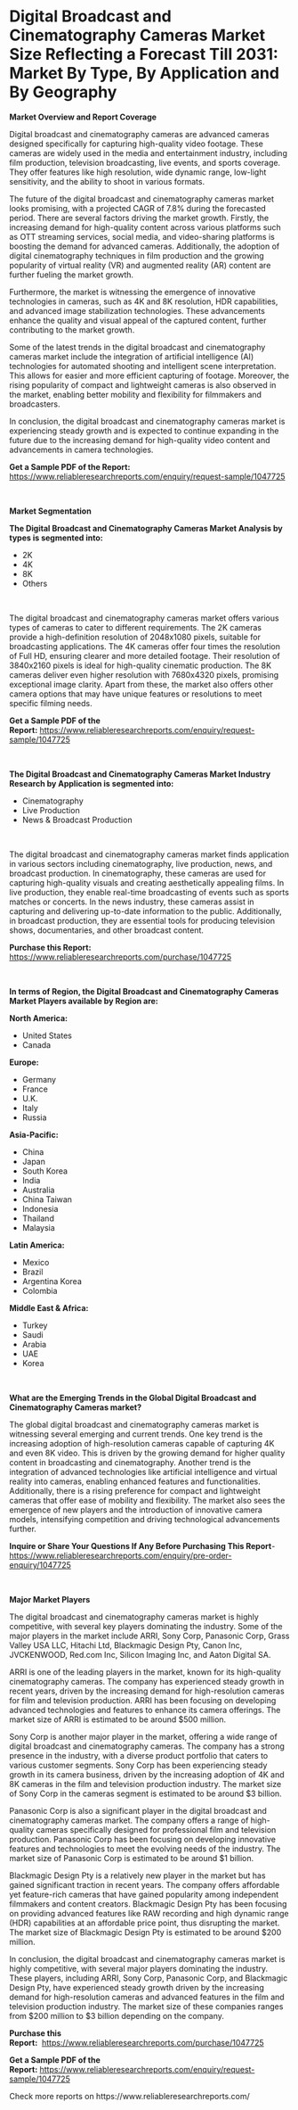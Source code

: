 <p><h1>Digital Broadcast and Cinematography Cameras Market Size Reflecting a Forecast Till 2031: Market By Type, By Application and By Geography</h1></p><p><strong>Market Overview and Report Coverage</strong></p>
<p><p>Digital broadcast and cinematography cameras are advanced cameras designed specifically for capturing high-quality video footage. These cameras are widely used in the media and entertainment industry, including film production, television broadcasting, live events, and sports coverage. They offer features like high resolution, wide dynamic range, low-light sensitivity, and the ability to shoot in various formats.</p><p>The future of the digital broadcast and cinematography cameras market looks promising, with a projected CAGR of 7.8% during the forecasted period. There are several factors driving the market growth. Firstly, the increasing demand for high-quality content across various platforms such as OTT streaming services, social media, and video-sharing platforms is boosting the demand for advanced cameras. Additionally, the adoption of digital cinematography techniques in film production and the growing popularity of virtual reality (VR) and augmented reality (AR) content are further fueling the market growth.</p><p>Furthermore, the market is witnessing the emergence of innovative technologies in cameras, such as 4K and 8K resolution, HDR capabilities, and advanced image stabilization technologies. These advancements enhance the quality and visual appeal of the captured content, further contributing to the market growth.</p><p>Some of the latest trends in the digital broadcast and cinematography cameras market include the integration of artificial intelligence (AI) technologies for automated shooting and intelligent scene interpretation. This allows for easier and more efficient capturing of footage. Moreover, the rising popularity of compact and lightweight cameras is also observed in the market, enabling better mobility and flexibility for filmmakers and broadcasters.</p><p>In conclusion, the digital broadcast and cinematography cameras market is experiencing steady growth and is expected to continue expanding in the future due to the increasing demand for high-quality video content and advancements in camera technologies.</p></p>
<p><strong>Get a Sample PDF of the Report:</strong> <a href="https://www.reliableresearchreports.com/enquiry/request-sample/1047725">https://www.reliableresearchreports.com/enquiry/request-sample/1047725</a></p>
<p>&nbsp;</p>
<p><strong>Market Segmentation</strong></p>
<p><strong>The Digital Broadcast and Cinematography Cameras Market Analysis by types is segmented into:</strong></p>
<p><ul><li>2K</li><li>4K</li><li>8K</li><li>Others</li></ul></p>
<p>&nbsp;</p>
<p><p>The digital broadcast and cinematography cameras market offers various types of cameras to cater to different requirements. The 2K cameras provide a high-definition resolution of 2048x1080 pixels, suitable for broadcasting applications. The 4K cameras offer four times the resolution of Full HD, ensuring clearer and more detailed footage. Their resolution of 3840x2160 pixels is ideal for high-quality cinematic production. The 8K cameras deliver even higher resolution with 7680x4320 pixels, promising exceptional image clarity. Apart from these, the market also offers other camera options that may have unique features or resolutions to meet specific filming needs.</p></p>
<p><strong>Get a Sample PDF of the Report:</strong>&nbsp;<a href="https://www.reliableresearchreports.com/enquiry/request-sample/1047725">https://www.reliableresearchreports.com/enquiry/request-sample/1047725</a></p>
<p>&nbsp;</p>
<p><strong>The Digital Broadcast and Cinematography Cameras Market Industry Research by Application is segmented into:</strong></p>
<p><ul><li>Cinematography</li><li>Live Production</li><li>News & Broadcast Production</li></ul></p>
<p>&nbsp;</p>
<p><p>The digital broadcast and cinematography cameras market finds application in various sectors including cinematography, live production, news, and broadcast production. In cinematography, these cameras are used for capturing high-quality visuals and creating aesthetically appealing films. In live production, they enable real-time broadcasting of events such as sports matches or concerts. In the news industry, these cameras assist in capturing and delivering up-to-date information to the public. Additionally, in broadcast production, they are essential tools for producing television shows, documentaries, and other broadcast content.</p></p>
<p><strong>Purchase this Report:</strong>&nbsp; <a href="https://www.reliableresearchreports.com/purchase/1047725">https://www.reliableresearchreports.com/purchase/1047725</a></p>
<p>&nbsp;</p>
<p><strong>In terms of Region, the Digital Broadcast and Cinematography Cameras Market Players available by Region are:</strong></p>
<p>
    <p> <strong> North America: </strong>
        <ul>
            <li>United States</li>
            <li>Canada</li>
        </ul>
        </p> 
    <p> <strong> Europe: </strong>
        <ul>
            <li>Germany</li>
            <li>France</li>
            <li>U.K.</li>
            <li>Italy</li>
            <li>Russia</li>
        </ul>
        </p> 
    <p> <strong> Asia-Pacific: </strong>
        <ul>
            <li>China</li>
            <li>Japan</li>
            <li>South Korea</li>
            <li>India</li>
            <li>Australia</li>
            <li>China Taiwan</li>
            <li>Indonesia</li>
            <li>Thailand</li>
            <li>Malaysia</li>
        </ul>
        </p> 
    <p> <strong> Latin America: </strong>
        <ul>
            <li>Mexico</li>
            <li>Brazil</li>
            <li>Argentina Korea</li>
            <li>Colombia</li>
        </ul>
        </p> 
    <p> <strong> Middle East & Africa: </strong>
        <ul>
            <li>Turkey</li>
            <li>Saudi</li>
            <li>Arabia</li>
            <li>UAE</li>
            <li>Korea</li>
        </ul>
    </p>
    </p>
<p>&nbsp;</p>
<p><strong>What are the Emerging Trends in the Global Digital Broadcast and Cinematography Cameras market?</strong></p>
<p><p>The global digital broadcast and cinematography cameras market is witnessing several emerging and current trends. One key trend is the increasing adoption of high-resolution cameras capable of capturing 4K and even 8K video. This is driven by the growing demand for higher quality content in broadcasting and cinematography. Another trend is the integration of advanced technologies like artificial intelligence and virtual reality into cameras, enabling enhanced features and functionalities. Additionally, there is a rising preference for compact and lightweight cameras that offer ease of mobility and flexibility. The market also sees the emergence of new players and the introduction of innovative camera models, intensifying competition and driving technological advancements further.</p></p>
<p><strong>Inquire or Share Your Questions If Any Before Purchasing This Report</strong>- <a href="https://www.reliableresearchreports.com/enquiry/pre-order-enquiry/1047725">https://www.reliableresearchreports.com/enquiry/pre-order-enquiry/1047725</a></p>
<p>&nbsp;</p>
<p><strong>Major Market Players</strong></p>
<p><p>The digital broadcast and cinematography cameras market is highly competitive, with several key players dominating the industry. Some of the major players in the market include ARRI, Sony Corp, Panasonic Corp, Grass Valley USA LLC, Hitachi Ltd, Blackmagic Design Pty, Canon Inc, JVCKENWOOD, Red.com Inc, Silicon Imaging Inc, and Aaton Digital SA. </p><p>ARRI is one of the leading players in the market, known for its high-quality cinematography cameras. The company has experienced steady growth in recent years, driven by the increasing demand for high-resolution cameras for film and television production. ARRI has been focusing on developing advanced technologies and features to enhance its camera offerings. The market size of ARRI is estimated to be around $500 million.</p><p>Sony Corp is another major player in the market, offering a wide range of digital broadcast and cinematography cameras. The company has a strong presence in the industry, with a diverse product portfolio that caters to various customer segments. Sony Corp has been experiencing steady growth in its camera business, driven by the increasing adoption of 4K and 8K cameras in the film and television production industry. The market size of Sony Corp in the cameras segment is estimated to be around $3 billion.</p><p>Panasonic Corp is also a significant player in the digital broadcast and cinematography cameras market. The company offers a range of high-quality cameras specifically designed for professional film and television production. Panasonic Corp has been focusing on developing innovative features and technologies to meet the evolving needs of the industry. The market size of Panasonic Corp is estimated to be around $1 billion.</p><p>Blackmagic Design Pty is a relatively new player in the market but has gained significant traction in recent years. The company offers affordable yet feature-rich cameras that have gained popularity among independent filmmakers and content creators. Blackmagic Design Pty has been focusing on providing advanced features like RAW recording and high dynamic range (HDR) capabilities at an affordable price point, thus disrupting the market. The market size of Blackmagic Design Pty is estimated to be around $200 million.</p><p>In conclusion, the digital broadcast and cinematography cameras market is highly competitive, with several major players dominating the industry. These players, including ARRI, Sony Corp, Panasonic Corp, and Blackmagic Design Pty, have experienced steady growth driven by the increasing demand for high-resolution cameras and advanced features in the film and television production industry. The market size of these companies ranges from $200 million to $3 billion depending on the company.</p></p>
<p><strong>Purchase this Report:</strong>&nbsp;&nbsp;<a href="https://www.reliableresearchreports.com/purchase/1047725">https://www.reliableresearchreports.com/purchase/1047725</a></p>
<p></p>
<p><strong>Get a Sample PDF of the Report:</strong>&nbsp;<a href="https://www.reliableresearchreports.com/enquiry/request-sample/1047725">https://www.reliableresearchreports.com/enquiry/request-sample/1047725</a></p>
<p>Check more reports on https://www.reliableresearchreports.com/</p>